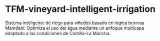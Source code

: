 # TFM-vineyard-intelligent-irrigation
Sistema inteligente de riego para viñedos basado en lógica borrosa Mamdani. Optimiza el uso del agua mediante un enfoque multicapa adaptado a las condiciones de Castilla-La Mancha.
